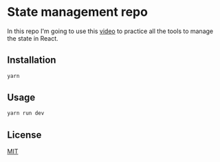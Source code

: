 # State management repo

In this repo I'm going to use this [video](https://www.youtube.com/watch?v=-bEzt5ISACA&t=1117s) to practice all the tools to manage the state in React.

## Installation

```bash
yarn
```

## Usage

```bash
yarn run dev
```

## License

[MIT](https://choosealicense.com/licenses/mit/)
